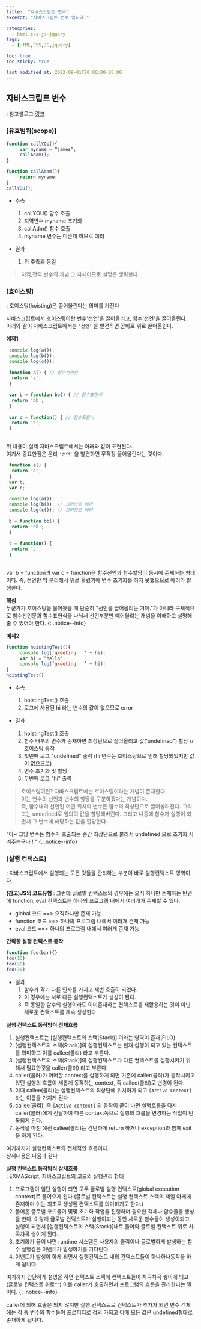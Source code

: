 ```yaml
---
title:  "자바스크립트 변수"
excerpt: "자바스크립트 변수 입니다."

categories:
  - html-css-js-jquery
tags:
  - [HTML,CSS,JS,jquery]

toc: true
toc_sticky: true

last_modified_at: 2022-09-01T20:00:00-05:00
---
```


## 자바스크립트 변수
: 참고블로그 [링크](https://yubylab.tistory.com/entry/%EC%9E%90%EB%B0%94%EC%8A%A4%ED%81%AC%EB%A6%BD%ED%8A%B8-%EB%B3%80%EC%88%98%EB%A1%9C-%EC%9E%90%EB%B0%94%EC%8A%A4%ED%81%AC%EB%A6%BD%ED%8A%B8-%EC%9D%B4%ED%95%B4%ED%95%98%EA%B8%B0)
### [유효범위(scope)]

```js
function callYOU(){
     var myname = “james”;
     callAdam();
}

function callAdam(){
     return myname;
}
callYOU();

```

- 추측
  1. callYOU() 함수 호출
  2. 지역변수 myname 초기화
  3. callAdm() 함수 호출
  4. myname 변수는 미존재 하므로 에러

- 결과
  1. 위 추측과 동일

> 지역,전역 변수의 개념 그 자체이므로 설명은 생략한다.


### [호이스팅]
: 호이스팅(hoisting)은 끌어올린다는 의미를 가진다  

자바스크립트에서 호이스팅이란 변수'선언'을 끌어올리고, 함수'선언'을 끌어올린다.  
아래와 같이 자바스크립트에서는 `'선언'` 을 발견하면 곧바로 위로 끌어올린다.


**예제1**
```js
 console.log(a());
 console.log(b());
 console.log(c());
 
 function a() { // 함수선언문
  return 'a';
 }
  
 var b = function bb() { // 함수표현식
  return 'bb';
 }
 
 var c = function() { // 함수표현식
  return 'c';
 } 
 
```

위 내용이 실제 자바스크립트에서는 아래와 같이 표현된다.  
여기서 중요한점은 온리 `'선언'` 을 발견하면 무작정 끌어올린다는 것이다. 
 
```js
 function a() {
  return 'a';
 }
 var b;
 var c;
 
 console.log(a());
 console.log(b()); // 그러므로 에러
 console.log(c()); // 그러므로 에러
 
 b = function bb() {
  return 'bb';
 }
 
 c = function() {
  return 'c';
 } 
 
```
  
var b = function과 var c = function은  함수선언과 함수할당이 동시에 존재하는 형태이다.
즉, 선언만 딱 분리해서 위로 올렸기에 변수 초기화를 하지 못했으므로 에러가 발생한다.


**핵심**  
누군가가 호이스팅을 물어왔을 때 단순히 "선언을 끌어올리는 거야."가 아니라
구체적으로 함수선언문과 함수표현식을 나눠서 선언부분만 떼어올리는 개념을
이해하고 설명해줄 수 있어야 한다.
{: .notice--info}
  
**예제2**
```js
function hoistingTest(){
     console.log(’greeting : ’ + hi);
     var hi = “hello”;
     console.log(’greeting : ’ + hi);
}
hoistingTest()

```

- 추측
  1. hoistingTest() 호출
  2. 로그에 사용된 hi 라는 변수의 값이 없으므로 error
 
- 결과
  1. hoistingTest() 호출
  2. 함수 내부의 변수가 존재하면 최상단으로 끌어올리고 값('undefined") 할당   //호이스팅 동작
  3. 첫번째 로그 "undefined" 출력 (hi 변수는 호이스팅으로 인해 할당되었지만 값이 없으므로)
  4. 변수 초기화 및 할당
  5. 두번째 로그 "hi" 출력

> 호이스팅이란?
> 자바스크립트에는 호이스팅이라는 개념이 존재한다.  
> 이는 변수의 선언과 변수의 할당을 구분하겠다는 개념이다.  
> 즉, 함수내의 선언된 어떤 위치의 변수든 함수의 최상단으로 끌어올려진다. 
> 그리고는 undefined로 임의의 값을 할당해버린다. 그리고 나중에 함수가 실행이 되면서 그 변수에 해당하는 값을 할당한다.
  
"아~ 그냥 변수는 함수가 호출되는 순간 최상단으로 불러서 undefined 으로 초기화 시켜주는구나 ! "
{: .notice--info}


### [실행 컨택스트]
: 자바스크립트에서 실행되는 모든 것들을 관리하는 부분이 바로 실행컨택스트 영역이다.

**(참고)JS의 코드유형**
: 그런데 글로벌 컨택스트의 경우에는 오직 하나만 존재하는 반면에 function, eval 컨택스트는 하나의 프로그램 내에서 여러개가 존재할 수 있다.  
- global 코드    ==> 오직하나만 존재 가능
- function 코드  ==> 하나의 프로그램 내에서 여러개 존재 가능
- eval 코드      ==> 하나의 프로그램 내에서 여러개 존재 가능

**간략한 실행 컨택스트 동작**

```js
function foo(bar){}
foo(10)
foo(20)
foo(30)

```

- 결과
  1. 함수가 각기 다른 인자를 가지고 세번 호출이 되었다. 
  2. 이 경우에는 서로 다른 실행컨택스트가 생성이 된다.
  3. 즉 동일한 함수의 실행이라도 이미존재하는 컨택스트를 재활용하는 것이 아닌 새로운 컨택스트를 계속 생성한다.

**실행 컨택스트 동작방식 전체흐름**  

1. 실행컨택스트는 [실행컨택스트의 스택(Stack)] 이라는 영역이 존재(FILO)
2. [실행컨택스트의 스택(Stack)]의 실행컨택스트는 현재 실행이 되고 있는 컨택스트를 의미하고 이를 callee(콜리) 라고 부른다.
3. [실행컨택스트의 스택(Stack)]의 실행컨택스트가 다른 컨택스트를 실행시키기 위해서 필요한것을 caller(콜러) 라고 부른다.
4. caller(콜러)가 어떠한 context를 실행하게 되면 기존에 caller(콜러)가 동작시키고 있던 실행의 흐름이 새롭게 동작하는 context, 즉 callee(콜리)로 변경이 된다.
5. 이때 callee(콜리)는 실행컨택스트의 최상단에 위치하게 되고 `[Active Context]` 라는 이름을 가지게 된다
6. callee(콜리), 즉 `[Active context]` 의 동작이 끝이 나면 실행흐름을 다시 caller(콜러)에게 전달하여 다른 context쪽으로 실행의 흐름을 변경하는 작업이 반복되게 된다. 
7. 동작을 마친 예전 callee(콜리)는 간단하게 return 하거나 exception과 함께 exit을 하게 된다.

여기까지가 실행컨텍스트의 전체적인 흐름이다.  
상세내용은 다음과 같다 
  
**실행 컨택스트 동작방식 상세흐름**  
: EXMAScript, 자바스크립트의 코드의 실행관리 형태  
  
1. 프로그램이 일단 실행이 되면 모두 글로벌 실행 컨택스트(global exceution context)로 들어오게 된다.(글로벌 컨택스트는 실행 컨택스트 스택의 제일 아래에 존재하며 이는 최초로 생성된 컨택스트를 의미하기도 한다.)
2. 들어온 글로벌 코드들이 몇몇 초기화 작업을 진행하며 필요한 객체나 함수들을 생성을 한다. 이렇게 글로벌 컨택스트가 실행이되는 동안 새로운 함수들이 생성이되고 실행이 되면서 [실행컨택스트의 스택(Stack)]내로 들어와 글로벌 컨택스트 위로 차곡차곡 쌓이게 된다.
3. 초기화가 끝이 나면 runtime 시스템은 사용자의 클릭이나 글로벌하게 발생하는 함수 실행같은 이벤트가 발생하기를 기다린다.
4. 이벤트가 발생이 하게 되면서 실행컨택스트 내의 컨택스트들이 하나하나동작을 하게 됩니다.


여기까지 간단하게 설명을 하면 컨택스트 스택에 컨택스트들이 차곡차곡 쌓이게 되고(글로벌 컨택스트 위로^^) 이를 
caller가 호출하면서 프로그램의 흐름을 관리한다는 말이다. 
{: .notice--info}



caller에 의해 호출은 되지 않지만 실행 컨택스트로 컨택스트가 추가가 되면 변수 객체에는 각 종 변수와 함수들이 프로퍼티로 정의 가되고 이때 모든 값은 undefined형태로 존재하게 됩니다.

